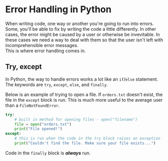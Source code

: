 # Error Handling in Python
When writing code, one way or another you're going to run into errors. Some, you'll be able to fix by writing the code a little differently. In other cases, the error might be caused by a user or otherwise be invevitable. In these cases we need a way to deal with them so that the user isn't left with incomprehensible error messages.  
This is where error handling comes in.

## Try, except
In Python, the way to handle errors works a lot like an ``if``/``else`` statement. The keywords are ``try``, ``except``, ``else``, and ``finally``.  

Below is an example of trying to open a file. If ``orders.txt`` doesn't exist, the file in the ``except`` block is run. This is much more useful to the average user than a ``FileNotFoundError``.
```python
try:
    # built in method for opening files - open("filename")
    file = open("orders.txt")
    print("File opened!")
except:
    # this is run when the code in the try block raises an exception
    print("Couldn't find the file. Make sure your file exists...")
```
Code in the ``finally`` block is ***always*** run.